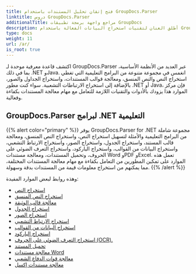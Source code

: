 ```yaml
---
title: فتح إتقان تحليل المستندات باستخدام GroupDocs.Parser
linktitle: دروس GroupDocs.Parser
additionalTitle: مراجع واجهة برمجة تطبيقات GroupDocs
description: أطلق العنان لتقنيات استخراج البيانات الفعالة باستخدام GroupDocs.Parser لـ .NET وJava. استكشف البرامج التعليمية حول النص والجدول واستخراج الصور والمزيد.
type: docs
weight: 11
url: /ar/
is_root: true
---
```


اكتشف قاعدة معرفية موحدة لـ GroupDocs.Parser عبر العديد من الأنظمة الأساسية، بما في ذلك .NET وJava. انغمس في مجموعة متنوعة من البرامج التعليمية التي تغطي استخراج النص والنص المنسق، ومعالجة قوالب المستندات، واستخراج الجداول والصور، بالإضافة إلى استخراج الارتباطات التشعبية. سواء كنت مطور .NET أو Java، فإن مركز الموارد هذا يزودك بالأدوات والتقنيات اللازمة للتعامل مع مهام معالجة المستندات بكفاءة وفعالية.

## GroupDocs.Parser لبرامج .NET التعليمية
{{% alert color="primary" %}}
يوفر GroupDocs.Parser for .NET مجموعة شاملة من البرامج التعليمية والأمثلة لتسهيل استخراج النص، واستخراج النص المنسق، ومعالجة قالب المستند، واستخراج الجدول، واستخراج الصور، واستخراج الارتباط التشعبي، واستخراج البيانات من القوالب، واستخراج الباركود، واستخراج التعرف الضوئي على الحروف، وتحميل المستندات، ومعالجة مستندات Word وPDF وExcel. تعمل هذه الموارد على تمكين المطورين من التعامل بكفاءة مع مهام معالجة المستندات المختلفة، مما يمكنهم من استخراج معلومات قيمة من المستندات بدقة وسهولة.
{{% /alert %}}

وهذه روابط لبعض الموارد المفيدة:
 
- [استخراج النص](./net/text-extraction/)
- [استخراج النص المنسق](./net/formatted-text-extraction/)
- [معالجة قالب الوثيقة](./net/document-template-processing/)
- [استخراج الجدول](./net/table-extraction/)
- [استخراج الصور](./net/image-extraction/)
- [استخراج الارتباط التشعبي](./net/hyperlink-extraction/)
- [استخراج البيانات من القوالب](./net/data-extraction-from-templates/)
- [استخراج الباركود](./net/barcode-extraction/)
- [استخراج التعرف الضوئي على الحروف (OCR).](./net/ocr-extraction/)
- [تحميل المستند](./net/document-loading/)
- [معالجة مستندات Word](./net/word-document-processing/)
- [معالجة قوات الدفاع الشعبي](./net/pdf-processing/)
- [معالجة مستندات إكسل](./net/excel-document-processing/)





